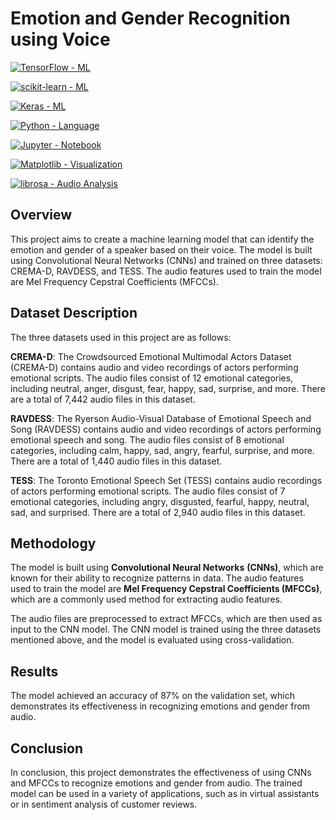 
# Emotion and Gender Recognition using Voice

<p align="center">  
      
[![TensorFlow - ML](https://img.shields.io/static/v1?label=TensorFlow&message=ML&color=2ea44f&logo=TensorFlow)](https://)

[![scikit-learn - ML](https://img.shields.io/static/v1?label=scikit-learn&message=ML&color=2ea44f&logo=scikit-learn)](https://)    

[![Keras - ML](https://img.shields.io/static/v1?label=Keras&message=ML&color=2ea44f&logo=Keras)](https://) 

[![Python - Language](https://img.shields.io/static/v1?label=Python&message=Language&color=2ea44f&logo=Python)](https://)
      
[![Jupyter - Notebook](https://img.shields.io/static/v1?label=Jupyter&message=Notebook&color=2ea44f&logo=Jupyter)](https://) 

[![Matplotlib - Visualization](https://img.shields.io/static/v1?label=Matplotlib&message=Visualization&color=2ea44f&logo=Matplotlib)](https://) 

[![librosa - Audio Analysis](https://img.shields.io/static/v1?label=librosa&message=Audio+Analysis&color=2ea44f&logo=librosa)](https://)
      
</p>     
      

## Overview

This project aims to create a machine learning model that can identify the emotion and gender of a speaker based on their voice. The model is built using Convolutional Neural Networks (CNNs) and trained on three datasets: CREMA-D, RAVDESS, and TESS. The audio features used to train the model are Mel Frequency Cepstral Coefficients (MFCCs).

## Dataset Description

The three datasets used in this project are as follows:

**CREMA-D**: The Crowdsourced Emotional Multimodal Actors Dataset (CREMA-D) contains audio and video recordings of actors performing emotional scripts. The audio files consist of 12 emotional categories, including neutral, anger, disgust, fear, happy, sad, surprise, and more. There are a total of 7,442 audio files in this dataset.

**RAVDESS**: The Ryerson Audio-Visual Database of Emotional Speech and Song (RAVDESS) contains audio and video recordings of actors performing emotional speech and song. The audio files consist of 8 emotional categories, including calm, happy, sad, angry, fearful, surprise, and more. There are a total of 1,440 audio files in this dataset.

**TESS**: The Toronto Emotional Speech Set (TESS) contains audio recordings of actors performing emotional scripts. The audio files consist of 7 emotional categories, including angry, disgusted, fearful, happy, neutral, sad, and surprised. There are a total of 2,940 audio files in this dataset.

## Methodology

The model is built using **Convolutional Neural Networks** **(CNNs)**, which are known for their ability to recognize patterns in data. The audio features used to train the model are **Mel Frequency Cepstral Coefficients (MFCCs)**, which are a commonly used method for extracting audio features.

The audio files are preprocessed to extract MFCCs, which are then used as input to the CNN model. The CNN model is trained using the three datasets mentioned above, and the model is evaluated using cross-validation.

## Results

The model achieved an accuracy of 87% on the validation set, which demonstrates its effectiveness in recognizing emotions and gender from audio.

## Conclusion

In conclusion, this project demonstrates the effectiveness of using CNNs and MFCCs to recognize emotions and gender from audio. The trained model can be used in a variety of applications, such as in virtual assistants or in sentiment analysis of customer reviews.


